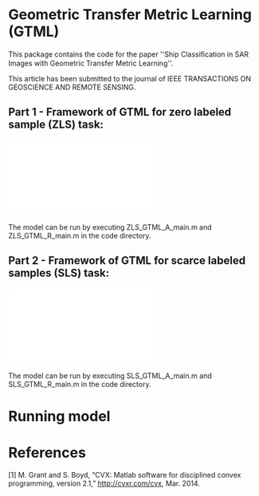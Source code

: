Geometric Transfer Metric Learning (GTML)
=========================================
This package contains the code for the paper ''Ship Classiﬁcation in SAR Images with Geometric Transfer Metric Learning''.

This article has been submitted to the journal of IEEE TRANSACTIONS ON GEOSCIENCE AND REMOTE SENSING.

Part 1 - Framework of GTML for zero labeled sample (ZLS) task:
---------------------------------------
![image](image/ZLS_framework.pdf)

The model can be run by executing ZLS_GTML_A_main.m and ZLS_GTML_R_main.m in the code directory.

Part 2 - Framework of GTML for scarce labeled samples (SLS) task:
------------------------------------------
![image](image/SLS_framework.pdf)

The model can be run by executing SLS_GTML_A_main.m and SLS_GTML_R_main.m in the code directory.

Running model
=============


References
==========
[1] M. Grant and S. Boyd, “CVX: Matlab software for disciplined convex programming, version 2.1,” http://cvxr.com/cvx, Mar. 2014.
